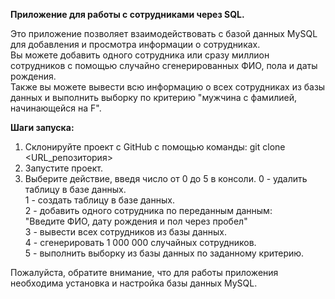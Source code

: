 **Приложение для работы с сотрудниками через SQL.**

Это приложение позволяет взаимодействовать с базой данных MySQL для добавления и просмотра информации о сотрудниках.  
Вы можете добавить одного сотрудника или сразу миллион сотрудников с помощью случайно сгенерированных ФИО, пола и даты рождения.  
Также вы можете вывести всю информацию о всех сотрудниках из базы данных и выполнить выборку по критерию "мужчина с фамилией, начинающейся на F".  

**Шаги запуска:**
 1. Склонируйте проект с GitHub с помощью команды: git clone <URL_репозитория>
 2. Запустите проект.
 3. Выберите действие, введя число от 0 до 5 в консоли.
     0 - удалить таблицу в базе данных.  
     1 - создать таблицу в базе данных.  
     2 - добавить одного сотрудника по переданным данным:  
         "Введите ФИО, дату рождения и пол через пробел"  
     3 - вывести всех сотрудников из базы данных.  
     4 - сгенерировать 1 000 000 случайных сотрудников.  
     5 - выполнить выборку из базы данных по заданному критерию.  


Пожалуйста, обратите внимание, что для работы приложения необходима установка и настройка базы данных MySQL.
